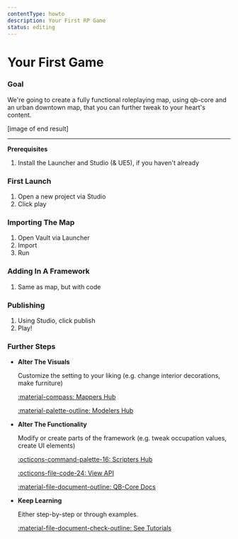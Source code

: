 ```yaml
---
contentType: howto
description: Your First RP Game
status: editing
---
```


# Your First Game

### Goal
We're going to create a fully functional roleplaying map, using qb-core and an urban downtown map, that you can further tweak to your heart's content.

[image of end result]

---

**Prerequisites**
1. Install the Launcher and Studio (& UE5), if you haven't already

### First Launch
1. Open a new project via Studio
2. Click play

### Importing The Map
1. Open Vault via Launcher
2. Import
3. Run

### Adding In A Framework
1. Same as map, but with code

### Publishing
1. Using Studio, click publish
2. Play!

### Further Steps

<div class="grid cards" markdown>

-   __Alter The Visuals__

    Customize the setting to your liking (e.g. change interior decorations, make furniture)

    [:material-compass: Mappers Hub](mappers.md)

    [:material-palette-outline: Modelers Hub](modelers.md)

-   __Alter The Functionality__

	Modify or create parts of the framework (e.g. tweak occupation values, create UI elements)

    [:octicons-command-palette-16: Scripters Hub](scripters.md)

    [:octicons-file-code-24: View API](../api/apiHome.md)

    [:material-file-document-outline: QB-Core Docs](../tutorials/qbcore.md)

-   __Keep Learning__

    Either step-by-step or through examples.

    [:material-file-document-check-outline: See Tutorials](../tutorials/tutorialHome.md)
    
</div>